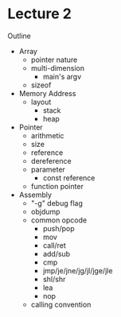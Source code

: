 # Lecture 2

Outline

- Array
  - pointer nature
  - multi-dimension
    - main's argv
  - sizeof
- Memory Address
  - layout
    - stack
    - heap
- Pointer
  - arithmetic
  - size
  - reference
  - dereference
  - parameter
    - const reference
  - function pointer
- Assembly
  - "-g" debug flag
  - objdump
  - common opcode
    - push/pop
    - mov
    - call/ret
    - add/sub
    - cmp
    - jmp/je/jne/jg/jl/jge/jle
    - shl/shr
    - lea
    - nop
  - calling convention
  
